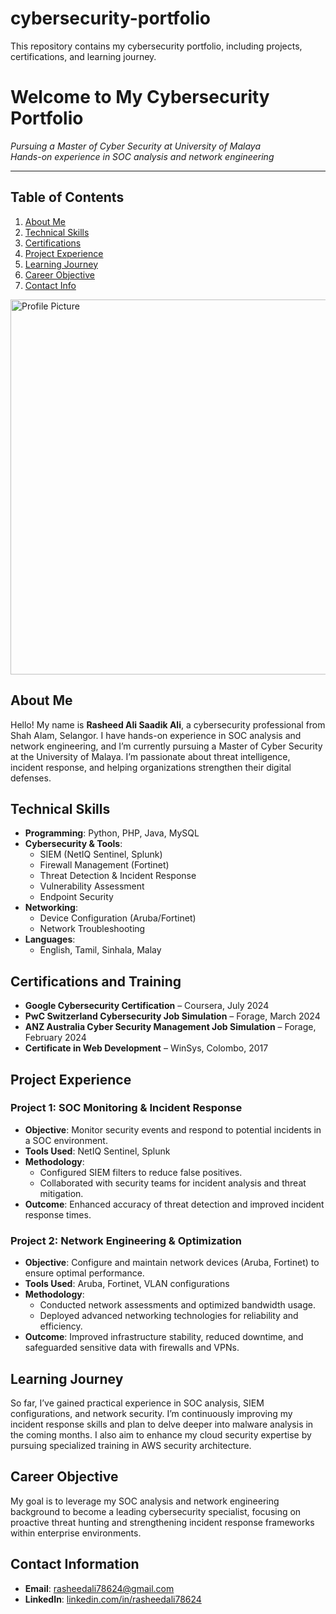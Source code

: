 # cybersecurity-portfolio
This repository contains my cybersecurity portfolio, including projects, certifications, and learning journey.

# Welcome to My Cybersecurity Portfolio
*Pursuing a Master of Cyber Security at University of Malaya*  
*Hands-on experience in SOC analysis and network engineering*

---
## Table of Contents
1. [About Me](#abou1t-me)
2. [Technical Skills](#technical-skills)
3. [Certifications](#certifications-and-training)
4. [Project Experience](#project-experience)
5. [Learning Journey](#learning-journey)
6. [Career Objective](#career-objective)
7. [Contact Info](#contact-information)

<!-- Your content continues... -->
<img src="https://github.com/rasheedali78624/cybersecurity-portfolio/blob/main/Profile%20Pic.png" alt="Profile Picture" width="600" />

## About Me 
Hello! My name is **Rasheed Ali Saadik Ali**, a cybersecurity professional from Shah Alam, Selangor. I have hands-on experience in SOC analysis and network engineering, and I’m currently pursuing a Master of Cyber Security at the University of Malaya. I’m passionate about threat intelligence, incident response, and helping organizations strengthen their digital defenses.

## Technical Skills
- **Programming**: Python, PHP, Java, MySQL
- **Cybersecurity & Tools**:
  - SIEM (NetIQ Sentinel, Splunk)
  - Firewall Management (Fortinet)
  - Threat Detection & Incident Response
  - Vulnerability Assessment
  - Endpoint Security
- **Networking**:
  - Device Configuration (Aruba/Fortinet)
  - Network Troubleshooting
- **Languages**:
  - English, Tamil, Sinhala, Malay

## Certifications and Training
- **Google Cybersecurity Certification** – Coursera, July 2024
- **PwC Switzerland Cybersecurity Job Simulation** – Forage, March 2024
- **ANZ Australia Cyber Security Management Job Simulation** – Forage, February 2024
- **Certificate in Web Development** – WinSys, Colombo, 2017

## Project Experience

### Project 1: SOC Monitoring & Incident Response
- **Objective**: Monitor security events and respond to potential incidents in a SOC environment.
- **Tools Used**: NetIQ Sentinel, Splunk
- **Methodology**:
  - Configured SIEM filters to reduce false positives.
  - Collaborated with security teams for incident analysis and threat mitigation.
- **Outcome**: Enhanced accuracy of threat detection and improved incident response times.

### Project 2: Network Engineering & Optimization
- **Objective**: Configure and maintain network devices (Aruba, Fortinet) to ensure optimal performance.
- **Tools Used**: Aruba, Fortinet, VLAN configurations
- **Methodology**:
  - Conducted network assessments and optimized bandwidth usage.
  - Deployed advanced networking technologies for reliability and efficiency.
- **Outcome**: Improved infrastructure stability, reduced downtime, and safeguarded sensitive data with firewalls and VPNs.

## Learning Journey
So far, I’ve gained practical experience in SOC analysis, SIEM configurations, and network security. 
I’m continuously improving my incident response skills and plan to delve deeper into malware analysis in the coming months. I also aim to enhance my cloud security expertise by pursuing specialized training in AWS security architecture.

## Career Objective
My goal is to leverage my SOC analysis and network engineering background to become a leading cybersecurity specialist, focusing on proactive threat hunting and strengthening incident response frameworks within enterprise environments.

## Contact Information
- **Email**: rasheedali78624@gmail.com
- **LinkedIn**: [linkedin.com/in/rasheedali78624](https://www.linkedin.com/in/rasheedali78624/)


